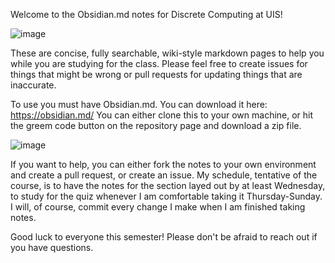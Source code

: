Welcome to the Obsidian.md notes for Discrete Computing at UIS! 

![image](https://github.com/user-attachments/assets/2f64abb6-db80-47b2-a301-22c27ae07696)


These are concise, fully searchable, wiki-style markdown pages to help you while you are studying for the class. 
Please feel free to create issues for things that might be wrong or pull requests for updating things that are inaccurate. 

To use you must have Obsidian.md. You can download it here: https://obsidian.md/
You can either clone this to your own machine, or hit the greem code button on the repository page and download a zip file.

![image](https://github.com/user-attachments/assets/7d0910f3-fe74-4829-bdb7-1dbd2473c436)

If you want to help, you can either fork the notes to your own environment and create a pull request, or create an issue.
My schedule, tentative of the course, is to have the notes for the section layed out by at least Wednesday, to study for the quiz whenever I am comfortable taking it Thursday-Sunday. 
I will, of course, commit every change I make when I am finished taking notes.

Good luck to everyone this semester! Please don't be afraid to reach out if you have questions. 
